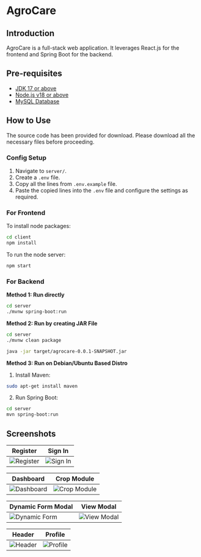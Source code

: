 # AgroCare

## Introduction
AgroCare is a full-stack web application. It leverages React.js for the frontend and Spring Boot for the backend.

## Pre-requisites
- [JDK 17 or above](https://www.oracle.com/java/technologies/downloads/)
- [Node.js v18 or above](https://nodejs.org/en/download/)
- [MySQL Database](https://dev.mysql.com/downloads/)

## How to Use
The source code has been provided for download. Please download all the necessary files before proceeding.

### Config Setup
1. Navigate to `server/`.
2. Create a `.env` file.
3. Copy all the lines from `.env.example` file.
4. Paste the copied lines into the `.env` file and configure the settings as required.

### For Frontend
To install node packages:
```bash
cd client
npm install
```

To run the node server:
```bash
npm start
```

### For Backend
**Method 1: Run directly**
```bash
cd server
./mvnw spring-boot:run
```
**Method 2: Run by creating JAR File**
```bash
cd server
./mvnw clean package
```
```bash
java -jar target/agrocare-0.0.1-SNAPSHOT.jar
```
**Method 3: Run on Debian/Ubuntu Based Distro**
1. Install Maven:
```bash
sudo apt-get install maven
```
2. Run Spring Boot:
```bash
cd server
mvn spring-boot:run
```

## Screenshots
| Register | Sign In |
| --- | --- |
| ![Register](https://github.com/nikhilpal2705/AgroCare/assets/13183708/7926977f-56e4-445b-9db5-f1b91b8d2c0c) | ![Sign In](https://github.com/nikhilpal2705/AgroCare/assets/13183708/037a0618-e5b5-4f9d-9108-d98a75b5fe3d) |

| Dashboard | Crop Module |
| --- | --- |
| ![Dashboard](https://github.com/nikhilpal2705/AgroCare/assets/13183708/28076d47-09e2-4a78-8f58-7c21c0eb6f24) | ![Crop Module](https://github.com/nikhilpal2705/AgroCare/assets/13183708/ed1c0e17-b11d-470c-9c35-8a6f6e8b445f) |

| Dynamic Form Modal | View Modal |
| --- | --- |
| ![Dynamic Form](https://github.com/nikhilpal2705/AgroCare/assets/13183708/70b39657-8dcf-49be-a6ef-61866de507af) | ![View Modal](https://github.com/nikhilpal2705/AgroCare/assets/13183708/4fcd15e6-d637-4df8-bac8-a7707107ab91) |

| Header | Profile |
| --- | --- |
| ![Header](https://github.com/nikhilpal2705/AgroCare/assets/13183708/c1c99583-30a9-4a3a-969c-c08f088b86a5) | ![Profile](https://github.com/nikhilpal2705/AgroCare/assets/13183708/dae51fc8-94df-4680-bb03-6ecf430ed08a) |
